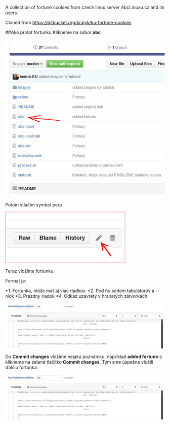 A collection of fortune cookies from czech linux server AbcLinuxu.cz and its users.

Cloned from https://bitbucket.org/kralyk/ku-fortune-cookies

##Ako pridať fortunku
Klikneme na súbor **abc**

![IceWM desktop](https://raw.githubusercontent.com/KERNELULTRAS/ku-fortune-cookies/master/images/kuf0.jpg)

Potom stlačím symbol pera

![IceWM desktop](https://raw.githubusercontent.com/KERNELULTRAS/ku-fortune-cookies/master/images/kuf1.jpg)

Teraz vložíme fortunku.

Format je:

*1. Fortunka, môže mať aj viac riadkov.
*2. Pod ňu sedem tabulátorov a --nick
*3. Prázdny riadok
*4. Odkaz uzavretý v hranatých zátvorkách

![IceWM desktop](https://raw.githubusercontent.com/KERNELULTRAS/ku-fortune-cookies/master/images/kuf2.jpg)

Do **Commit changes** vložíme nejakú poznámku, napríklad **added fortune** a klikneme na zelené tlačítko **Commit changes**.
Tým sme úspešne vložili ďalšiu fortúnka.

![IceWM desktop](https://raw.githubusercontent.com/KERNELULTRAS/ku-fortune-cookies/master/images/kuf2.jpg)

